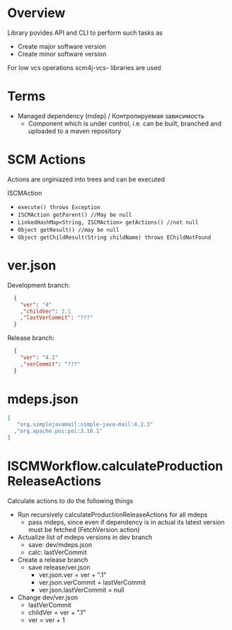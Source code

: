 # Overview

Library povides API and CLI to perform such tasks as
- Create major software version
- Create minor software version

For low vcs operations scm4j-vcs- libraries are used

# Terms

- Managed dependency (mdep) / Контролируемая зависимость
  - Component which is under control, i.e. can be built, branched and uploaded to a maven repository
  
# SCM Actions

Actions are orginiazed into trees and can be executed

ISCMAction
  - `execute() throws Exception`
  - `ISCMAction getParent() //May be null`
  - `LinkedHashMap<String, ISCMAction> getActions() //not null`
  - `Object getResult() //may be null`
  - `Object getChildResult(String childName) throws EChildNotFound`

# ver.json

Development branch:
```json
  {
    "ver": "4"
    ,"childVer": 3.1
    ,"lastVerCommit": "???"
  }
```  
  
Release  branch:
```json
  {
    "ver": "4.1"
    ,"verCommit": "???"
  }
```  

# mdeps.json
```json
[
   "org.simplejavamail:simple-java-mail:4.2.3"
  ,"org.apache.poi:poi:3.10.1"
]
```

# ISCMWorkflow.calculateProductionReleaseActions

Calculate actions to do the following things

- Run recursively calculateProductionReleaseActions for all  mdeps
  - pass mdeps, since even if dependency is in actual its latest version must be fetched (FetchVersion action)
- Actualize list of mdeps versions in dev branch
  - save: dev/mdeps.json
  - calc: lastVerCommit
- Create a release branch
    - save release/ver.json
      - ver.json.ver = ver + ".1"
      - ver.json.verCommit = lastVerCommit
      - ver.json.lastVerCommit = null
- Change dev/ver.json
  - lastVerCommit
  - childVer = ver + ".1"
  - ver = ver + 1
  


  
